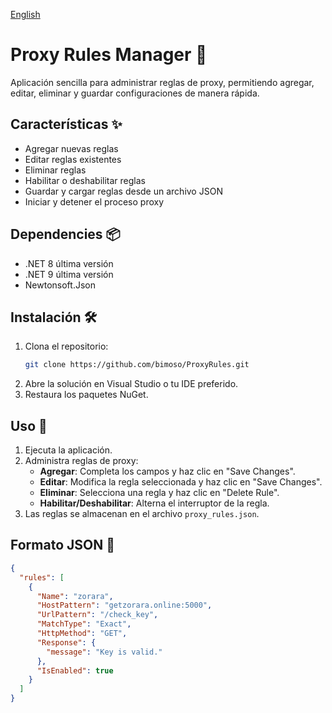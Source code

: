 [English](https://github.com/bimoso/ProxyRules/blob/main/README-US.md)
# Proxy Rules Manager 🚀

Aplicación sencilla para administrar reglas de proxy, permitiendo agregar, editar, eliminar y guardar configuraciones de manera rápida.

## Características ✨
- Agregar nuevas reglas
- Editar reglas existentes
- Eliminar reglas
- Habilitar o deshabilitar reglas
- Guardar y cargar reglas desde un archivo JSON
- Iniciar y detener el proceso proxy

## Dependencies 📦
- .NET 8 última versión
- .NET 9 última versión
- Newtonsoft.Json

## Instalación 🛠️
1. Clona el repositorio:
    ```bash
    git clone https://github.com/bimoso/ProxyRules.git
    ```
2. Abre la solución en Visual Studio o tu IDE preferido.
3. Restaura los paquetes NuGet.

## Uso 🚀
1. Ejecuta la aplicación.
2. Administra reglas de proxy:
   - **Agregar**: Completa los campos y haz clic en "Save Changes".
   - **Editar**: Modifica la regla seleccionada y haz clic en "Save Changes".
   - **Eliminar**: Selecciona una regla y haz clic en "Delete Rule".
   - **Habilitar/Deshabilitar**: Alterna el interruptor de la regla.
3. Las reglas se almacenan en el archivo `proxy_rules.json`.

## Formato JSON 📄
```json
{
  "rules": [
    {
      "Name": "zorara",
      "HostPattern": "getzorara.online:5000",
      "UrlPattern": "/check_key",
      "MatchType": "Exact",
      "HttpMethod": "GET",
      "Response": {
        "message": "Key is valid."
      },
      "IsEnabled": true
    }
  ]
}